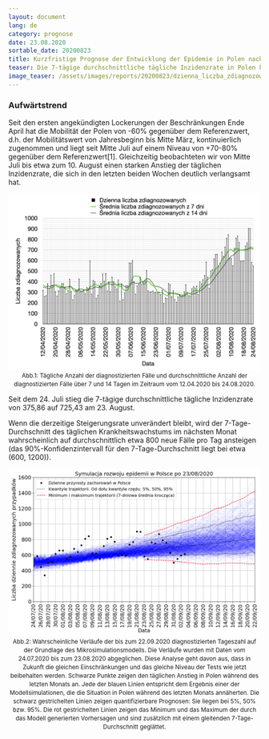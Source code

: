 ```yaml
---
layout: document
lang: de
category: prognose
date: 23.08.2020
sortable_date: 20200823
title: Kurzfristige Prognose der Entwicklung der Epidemie in Polen nach dem 23.08.2020
teaser: Die 7-tägige durchschnittliche tägliche Inzidenzrate in Polen könnte von derzeit 725 bis zum 22.09.2020 auf 800 ansteigen.
image_teaser: /assets/images/reports/20200823/dzienna_liczba_zdiagnozowanych_20200823.png
---
```


<h3>Aufwärtstrend</h3>

<p>Seit den ersten angekündigten Lockerungen der Beschränkungen Ende April hat die Mobilität der Polen von -60% gegenüber dem Referenzwert, d.h. der Mobilitätswert von Jahresbeginn bis Mitte März, kontinuierlich zugenommen und liegt seit Mitte Juli auf einem Niveau von +70-80% gegenüber dem Referenzwert[1]. Gleichzeitig beobachteten wir von Mitte Juli bis etwa zum 10. August einen starken Anstieg der täglichen Inzidenzrate, die sich in den letzten beiden Wochen deutlich verlangsamt hat.   
</p>

<div style="text-align: center" class="row 90%">
    <span class="image fit"><img src="/assets/images/reports/20200823/dzienna_liczba_zdiagnozowanych_20200823.png" style="display: block; margin: 0 auto;"/></span>
    <small>Abb.1: Tägliche Anzahl der diagnostizierten Fälle und durchschnittliche Anzahl der diagnostizierten Fälle über 7 und 14 Tagen im Zeitraum vom 12.04.2020 bis 24.08.2020.</small>
</div>

<p>Seit dem 24. Juli stieg die 7-tägige durchschnittliche tägliche Inzidenzrate von 375,86 auf 725,43 am 23. August.</p>
<p>Wenn die derzeitige Steigerungsrate unverändert bleibt, wird der 7-Tage-Durchschnitt des täglichen Krankheitswachstums im nächsten Monat wahrscheinlich auf durchschnittlich etwa 800 neue Fälle pro Tag ansteigen (das 90%-Konfidenzintervall für den 7-Tage-Durchschnitt liegt bei etwa (600, 1200)).</p>

<div style="text-align: center" class="row 90%">
    <span class="image fit"><img src="/assets/images/reports/20200823/prognoza_pojedyncze_wiazki_23062020_23082020_pl_backtracking_3q0.6_v4.png" style="display: block; margin: 0 auto;"/></span>
    <small>Abb.2: Wahrscheinliche Verläufe der bis zum 22.09.2020 diagnostizierten Tageszahl auf der Grundlage des Mikrosimulationsmodells. Die Verläufe wurden mit Daten vom 24.07.2020 bis zum 23.08.2020 abgeglichen. Diese Analyse geht davon aus, dass in Zukunft die gleichen Einschränkungen und das gleiche Niveau der Tests wie jetzt beibehalten werden. Schwarze Punkte zeigen den täglichen Anstieg in Polen während des letzten Monats an. Jede der blauen Linien entspricht dem Ergebnis einer der Modellsimulationen, die die Situation in Polen während des letzten Monats annäherten. Die schwarz gestrichelten Linien zeigen quantifizierbare Prognosen: Sie liegen bei 5%, 50% bzw. 95%. Die rot gestrichelten Linien zeigen das Minimum und das Maximum der durch das Modell generierten Vorhersagen und sind zusätzlich mit einem gleitenden 7-Tage-Durchschnitt geglättet.</small>
</div>